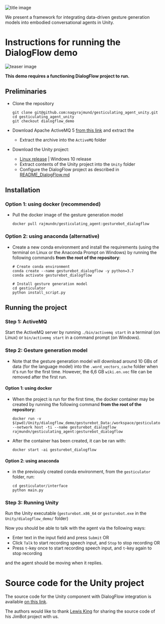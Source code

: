 ![title image](https://i.imgur.com/K1IXnDj.png)

We present a framework for integrating data-driven gesture generation models into embodied conversational agents in Unity. 

# Instructions for running the DialogFlow demo
![teaser image](https://i.imgur.com/feoihA2.png)

**This demo requires a functioning DialogFlow project to run.**

## Preliminaries
- Clone the repository
  ```
  git clone git@github.com:nagyrajmund/gesticulating_agent_unity.git
  cd gesticulating_agent_unity
  git checkout dialogflow_demo
  ```

- Download Apache ActiveMQ 5 [from this link](http://activemq.apache.org/components/classic/download/) and extract the 
  - Extract the archive into the `ActiveMQ` folder
- Download the Unity project:
  - [Linux release](https://drive.google.com/file/d/11BWWIjYbujE6gobdmmalYhFEAY209Kkm/view?usp=sharing) | Windows 10 release
  - Extract contents of the Unity project into the `Unity` folder
  - Configure the DialogFlow project as described in [README_DialogFlow.md](README_DialogFlow.md)

## Installation
### Option 1: using docker (recommended)
- Pull the docker image of the gesture generation model
  ```
  docker pull rajmundn/gesticulating_agent:gesturebot_dialogflow
  ```

### Option 2: using anaconda (alternative)
- Create a new conda environment and install the requirements (using the terminal on Linux or the Anaconda Prompt on Windows) by running the following commands **from the root of the repository**:
  ```
  # Create conda environment
  conda create --name gesturebot_dialogflow -y python=3.7
  conda activate gesturebot_dialogflow
  
  # Install gesture generation model
  cd gesticulator
  python install_script.py
  ```

## Running the project
### Step 1: ActiveMQ
Start the ActiveMQ server by running `./bin/activemq start` in a terminal (on Linux) or `bin/activemq start` in a command prompt (on Windows).

### Step 2: Gesture generation model
* Note that the gesture generation model will download around 10 GBs of data (for the language model) into the `.word_vectors_cache` folder when it's run for the first time. However, the 6,6 GB `wiki.en.vec` file can be removed after the first run.

#### Option 1: using docker
  - When the project is run for the first time, the docker container may be created by running the following command **from the root of the repository**:
    ```
    docker run -v $(pwd)/Unity/dialogflow_demo/gesturebot_Data:/workspace/gesticulator/interface/docker_volume --network host -ti --name gesturebot_dialogflow rajmundn/gesticulating_agent:gesturebot_dialogflow
    ```
  - After the container has been created, it can be ran with:
    ```
    docker start -ai gesturebot_dialogflow
    ```
#### Option 2: using anaconda
  - in the previously created conda environment, from the `gesticulator` folder, run:
    ```
    cd gesticulator/interface
    python main.py
    ```

### Step 3: Running Unity
Run the Unity executable (`gesturebot.x86_64` or `gesturebot.exe` in the `Unity/dialogflow_demo/` folder)

Now you should be able to talk with the agent via the following ways:
  - Enter text in the input field and press `Submit` OR
  - Click `Talk` to start recording speech input, and `Stop` to stop recording OR
  - Press `t`-key once to start recording speech input, and `t`-key again to stop recording

and the agent should be moving when it replies.

# Source code for the Unity project
The source code for the Unity component with DialogFlow integration is available [on this link](https://drive.google.com/file/d/1SQiKh4Pcr1c4_y2LBFaSNUOkE-0CxrmG/view?usp=sharing).

The authors would like to thank [Lewis King](https://lewisbenking.github.io/) for sharing the source code of his JimBot project with us.
